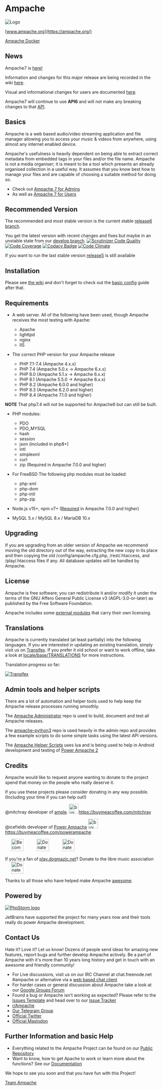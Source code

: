 # Ampache

![Logo](https://ampache.org/img/logo/ampache-logo_x64.png)

[www.ampache.org](https://ampache.org/)

[Ampache Docker](https://hub.docker.com/repository/docker/ampache/ampache)

## News

Ampache7 is [here!](https://github.com/ampache/ampache/releases/)

Information and changes for this major release are being recorded in the wiki [here](https://github.com/ampache/ampache/wiki/ampache7-for-admins).

Visual and informational changes for users are documented [here](https://github.com/ampache/ampache/wiki/ampache7-for-users).

Ampache7 will continue to use **API6** and will not make any breaking changes to that [API](https://ampache.org/api/).

## Basics

Ampache is a web based audio/video streaming application and file
manager allowing you to access your music & videos from anywhere,
using almost any internet enabled device.

Ampache's usefulness is heavily dependent on being able to extract
correct metadata from embedded tags in your files and/or the file name.
Ampache is not a media organiser; it is meant to be a tool which
presents an already organised collection in a useful way. It assumes
that you know best how to manage your files and are capable of
choosing a suitable method for doing so.

* Check out [Ampache 7 for Admins](https://github.com/ampache/ampache/wiki/ampache7-for-admins)
* As well as [Ampache 7 for Users](https://github.com/ampache/ampache/wiki/ampache7-for-users)

## Recommended Version

The recommended and most stable version is the current stable [release6 branch](https://github.com/ampache/ampache/archive/release6.tar.gz).

You get the latest version with recent changes and fixes but maybe in an unstable state from our [develop branch](https://github.com/ampache/ampache/archive/develop.tar.gz).
[![Scrutinizer Code Quality](https://scrutinizer-ci.com/g/ampache/ampache/badges/quality-score.png?b=develop)](https://scrutinizer-ci.com/g/ampache/ampache/?branch=develop)
[![Code Coverage](https://scrutinizer-ci.com/g/ampache/ampache/badges/coverage.png?b=develop)](https://scrutinizer-ci.com/g/ampache/ampache/?branch=develop)
[![Codacy Badge](https://api.codacy.com/project/badge/Grade/f995711a30364908968bf0efb3e7e257)](https://app.codacy.com/gh/ampache/ampache)
[![Code Climate](https://codeclimate.com/github/ampache/ampache/badges/gpa.svg)](https://codeclimate.com/github/ampache/ampache)

If you want to run the last stable version [release5](https://github.com/ampache/ampache/archive/release5.tar.gz) is still available

## Installation

Please see [the wiki](https://github.com/ampache/ampache/wiki/Installation) and don't forget to check out the [basic config](https://github.com/ampache/ampache/wiki/Basic) guide after that.

## Requirements

* A web server. All of the following have been used, though Ampache receives the most testing with Apache:
  * Apache
  * lighttpd
  * nginx
  * IIS

* The correct PHP version for your Ampache release
  * PHP 7.1-7.4 (Ampache 4.x.x)
  * PHP 7.4 (Ampache 5.0.x -> Ampache 6.x.x)
  * PHP 8.0 (Ampache 5.1.x -> Ampache 6.x.x)
  * PHP 8.1 (Ampache 5.5.0 -> Ampache 6.x.x)
  * PHP 8.2 (Ampache 6.0.0 and higher)
  * PHP 8.3 (Ampache 6.2.0 and higher)
  * PHP 8.4 (Ampache 7.1.0 and higher)

**NOTE** That php7.4 will not be supported for Ampache6 but can still be built.

* PHP modules:
  * PDO
  * PDO_MYSQL
  * hash
  * session
  * json (included in php8+)
  * intl
  * simplexml
  * curl
  * zip (Required in Ampache 7.0.0 and higher)

* For FreeBSD The following php modules must be loaded:
  * php-xml
  * php-dom
  * php-intl
  * php-zip

* Node.js v15+, npm v7+ ([Required](https://github.com/ampache/ampache/wiki/ampache7-for-admins#npm-is-required-for-js-package-installation) in Ampache 7.0.0 and higher)

* MySQL 5.x / MySQL 8.x / MariaDB 10.x

## Upgrading

If you are upgrading from an older version of Ampache we recommend
moving the old directory out of the way, extracting the new copy in
its place and then copying the old /config/ampache.cfg.php,
/rest/.htaccess, and /play/.htaccess files if any.
All database updates will be handled by Ampache.

## License

Ampache is free software; you can redistribute it and/or
modify it under the terms of the GNU Affero General Public License v3 (AGPL-3.0-or-later)
as published by the Free Software Foundation.

Ampache includes some [external modules](https://github.com/ampache/ampache/blob/develop/composer.lock) that carry their own licensing.

## Translations

Ampache is currently translated (at least partially) into the
following languages. If you are interested in updating an existing
translation, simply visit us on [Transifex](https://www.transifex.com/ampache/ampache).
If you prefer it old school or want to work offline, take a look at [locale/base/TRANSLATIONS](https://github.com/ampache/ampache/blob/develop/locale/base/TRANSLATIONS.md)
for more instructions.

Translation progress so far:

[![Transifex](https://www.transifex.com/_/charts/redirects/ampache/ampache/image_png/messagespot/)](https://www.transifex.com/projects/p/ampache/)

## Admin tools and helper scripts

There are a lot of automation and helper tools used to help keep the Ampache release processes running smoothly.

The [Ampache Administrator](https://github.com/lachlan-00/ampache-administrator) repo is used to build, document and test all Ampache releases.

The [ampache-python3](https://github.com/ampache/python3-ampache) repo is used heavily in the admin repo and provides a few example scripts to do some simple tasks using the latest API versions.

The [Ampache Helper Scripts](https://github.com/icefields/Ampache-Helper-Scripts) uses lua and is being used to help in Android development and testing of [Power Ampache 2](https://github.com/icefields/Power-Ampache-2)

## Credits

Ampache would like to request anyone wanting to donate to the project spend that money on the people who really deserve it.

If you use these projects please consider donating in any way possible. (Including your time if you can help out!)

@mitchray developer of [ample](https://github.com/mitchray/ample).
<a target="_blank" href="[https://buymeacoffee.com/mitchray](https://buymeacoffee.com/mitchray)">
<img width="32" height="32" class="octicon rounded-2 d-block" alt="buy_me_a_coffee" src="https://github.githubassets.com/assets/buy_me_a_coffee-63ed78263f6e.svg">https://buymeacoffee.com/mitchray</a>

@icefields developer of [Power Ampache](https://power.ampache.dev/)
<a target="_blank" href="[https://buymeacoffee.com/powerampache](https://buymeacoffee.com/powerampache)">
<img width="32" height="32" class="octicon rounded-2 d-block" alt="buy_me_a_coffee" src="https://github.githubassets.com/assets/buy_me_a_coffee-63ed78263f6e.svg">https://buymeacoffee.com/powerampache</a>

<a target="_blank" href="https://www.patreon.com/Icefields">
<img height="40" hspace="20" alt="Become a patreon" src="https://github.com/user-attachments/assets/3318ab05-3c7e-42dd-8784-f12129c0915d"></a>

<a target="_blank" href="https://live.blockcypher.com/btc/address/bc1qm9dvdrukgrqpg5f7466u4cy7tfvwcsc8pqshl4">
<img height="40" hspace="20" alt="Donate Bitcoin" src="https://power.ampache.dev/images/banner_bitcoin.png"></a>

<a target="_blank" href="https://paypal.me/powerampache">
<img height="40" hspace="20" alt="Donate - Paypal" src="https://power.ampache.dev/images/banner_paypal.png"></a>

If you're a fan of [play.dogmazic.net](https://play.dogmazic.net/)? Donate to the libre music association
<a target="_blank" href="https://www.paypal.com/paypalme/musiquelibre">
<img height="40" hspace="20" alt="Donate - Paypal" src="https://clipart-library.com/image_gallery2/PayPal-Donate-Button-PNG-Images.png"></a>

Thanks to all those who have helped make Ampache [awesome](docs/ACKNOWLEDGEMENTS.md).

## Powered by

[![PhpStorm logo](https://resources.jetbrains.com/storage/products/company/brand/logos/PhpStorm.png)](https://jb.gg/OpenSourceSupport)

JetBrains have supported the project for many years now and their tools really do power Ampache development.

## Contact Us

Hate it? Love it? Let us know! Dozens of people send ideas for amazing new features, report bugs and further develop Ampache actively. Be a part of Ampache with it's more than 10 years long history and get in touch with an awesome and friendly community!

* For Live discussions, visit us on our IRC Channel at chat.freenode.net #ampache or alternative via a [web based chat client](https://webchat.freenode.net)
* For harder cases or general discussion about Ampache take a look at our [Google Groups Forum](https://groups.google.com/forum/#!forum/ampache)
* Found a bug or Ampache isn't working as expected? Please refer to the [Issues Template](https://github.com/ampache/ampache/wiki/Issues) and head over to our [Issue Tracker](https://github.com/ampache/ampache/issues)
* [r/Ampache](https://www.reddit.com/r/ampache/)
* [Our Telegram Group](https://t.me/ampache)
* [Official Twitter](https://twitter.com/ampache)
* [Official Mastodon](https://fosstodon.org/@ampache)

## Further Information and basic Help

* Everything related to the Ampache Project can be found on our [Public Repository](https://github.com/ampache)
* Want to know, how to get Apache to work or learn more about the functions? See our [Documentation](https://github.com/ampache/ampache/wiki)

We hope to see you soon and that you have fun with this Project!

[Team Ampache](docs/ACKNOWLEDGEMENTS.md)
